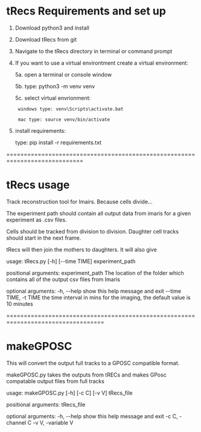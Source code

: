 # tRecs Requirements and set up

1. Download python3 and install

2. Download tRecs from git

4. Navigate to the tRecs directory in terminal or command prompt

5. If you want to use a virtual environtment create a virtual environment:

	5a. open a terminal or console window
	
	5b. type: python3 -m venv venv
	
	5c. select virtual envrionment:
	
		windows type: venv\Scripts\activate.bat
		
		mac type: source venv/bin/activate
		
6. install requirements:

	type: pip install -r requirements.txt


============================================================================
# tRecs usage

Track reconstruction tool for Imairs. Because cells divide...

The experiment path should contain all output data from imaris for a given experiment as .csv files.

Cells should be tracked from division to division. Daughter cell tracks should start in the next frame.

tRecs will then join the mothers to daughters. It will also give 


usage: tRecs.py [-h] [--time TIME] experiment_path

positional arguments:
  experiment_path       The location of the folder which contains all of the
                        output csv files from Imaris

optional arguments:
  -h, --help            show this help message and exit
  --time TIME, -t TIME  the time interval in mins for the imaging, the default
                        value is 10 minutes



==================================================================================

# makeGPOSC

This will convert the output full tracks to a GPOSC compatible format. 

makeGPOSC.py takes the outputs from tRECs and makes GPosc compatable output files from full tracks

usage: makeGPOSC.py [-h] [-c C] [-v V] tRecs_file

positional arguments:
  tRecs_file

optional arguments:
  -h, --help         show this help message and exit
  -c C, -channel C
  -v V, -variable V

